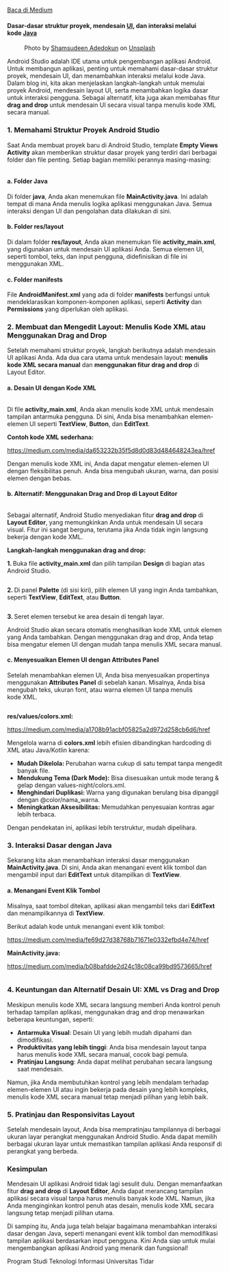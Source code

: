 <!--START_SECTION:medium-->
[Baca di Medium](https://medium.com/@dikaelsaputra/desain-ui-aplikasi-android-di-android-studio-9d8edc4abec5?source=rss-272e0aace4a6------2)

<h4>Dasar-dasar struktur proyek, mendesain <a href="https://medium.com/u/a72f6b8a499f">UI</a>, dan interaksi melalui kode <a href="https://medium.com/u/53a0e9120823">Java</a></h4><figure><img alt="" src="https://cdn-images-1.medium.com/max/1024/0*_nsZFw0H_SK1vo_b" /><figcaption>Photo by <a href="https://unsplash.com/@shams_ad?utm_source=medium&utm_medium=referral">Shamsudeen Adedokun</a> on <a href="https://unsplash.com?utm_source=medium&utm_medium=referral">Unsplash</a></figcaption></figure><p>Android Studio adalah IDE utama untuk pengembangan aplikasi Android. Untuk membangun aplikasi, penting untuk memahami dasar-dasar struktur proyek, mendesain UI, dan menambahkan interaksi melalui kode Java. Dalam blog ini, kita akan menjelaskan langkah-langkah untuk memulai proyek Android, mendesain layout UI, serta menambahkan logika dasar untuk interaksi pengguna. Sebagai alternatif, kita juga akan membahas fitur <strong>drag and drop</strong> untuk mendesain UI secara visual tanpa menulis kode XML secara manual.</p><h3>1. Memahami Struktur Proyek Android Studio</h3><p>Saat Anda membuat proyek baru di Android Studio, template <strong>Empty Views Activity</strong> akan memberikan struktur dasar proyek yang terdiri dari berbagai folder dan file penting. Setiap bagian memiliki perannya masing-masing:</p><figure><img alt="" src="https://cdn-images-1.medium.com/max/329/1*m4bDezmrkUclkCmpNvHiVw.png" /></figure><h4>a. Folder Java</h4><p>Di folder <strong>java</strong>, Anda akan menemukan file <strong>MainActivity.java</strong>. Ini adalah tempat di mana Anda menulis logika aplikasi menggunakan Java. Semua interaksi dengan UI dan pengolahan data dilakukan di sini.</p><h4>b. Folder res/layout</h4><p>Di dalam folder <strong>res/layout</strong>, Anda akan menemukan file <strong>activity_main.xml</strong>, yang digunakan untuk mendesain UI aplikasi Anda. Semua elemen UI, seperti tombol, teks, dan input pengguna, didefinisikan di file ini menggunakan XML.</p><h4>c. Folder manifests</h4><p>File <strong>AndroidManifest.xml</strong> yang ada di folder <strong>manifests</strong> berfungsi untuk mendeklarasikan komponen-komponen aplikasi, seperti <strong>Activity</strong> dan <strong>Permissions</strong> yang diperlukan oleh aplikasi.</p><h3>2. Membuat dan Mengedit Layout: Menulis Kode XML atau Menggunakan Drag and Drop</h3><p>Setelah memahami struktur proyek, langkah berikutnya adalah mendesain UI aplikasi Anda. Ada dua cara utama untuk mendesain layout: <strong>menulis kode XML secara manual</strong> dan <strong>menggunakan fitur drag and drop</strong> di Layout Editor.</p><h4>a. Desain UI dengan Kode XML</h4><figure><img alt="" src="https://cdn-images-1.medium.com/max/768/1*bFntWp4TvvR1LWa2SjbzmA.png" /></figure><p>Di file <strong>activity_main.xml</strong>, Anda akan menulis kode XML untuk mendesain tampilan antarmuka pengguna. Di sini, Anda bisa menambahkan elemen-elemen UI seperti <strong>TextView</strong>, <strong>Button</strong>, dan <strong>EditText</strong>.</p><p><strong>Contoh kode XML sederhana:</strong></p><a href="https://medium.com/media/da653232b35f5d8d0d83d484648243ea/href">https://medium.com/media/da653232b35f5d8d0d83d484648243ea/href</a><p>Dengan menulis kode XML ini, Anda dapat mengatur elemen-elemen UI dengan fleksibilitas penuh. Anda bisa mengubah ukuran, warna, dan posisi elemen dengan bebas.</p><h4>b. Alternatif: Menggunakan Drag and Drop di Layout Editor</h4><figure><img alt="" src="https://cdn-images-1.medium.com/max/990/1*S4m1GsNceHNvQiPuxWxuYQ.png" /></figure><p>Sebagai alternatif, Android Studio menyediakan fitur <strong>drag and drop</strong> di <strong>Layout Editor</strong>, yang memungkinkan Anda untuk mendesain UI secara visual. Fitur ini sangat berguna, terutama jika Anda tidak ingin langsung bekerja dengan kode XML.</p><p><strong>Langkah-langkah menggunakan drag and drop:</strong></p><p><strong>1. </strong>Buka file <strong>activity_main.xml</strong> dan pilih tampilan <strong>Design</strong> di bagian atas Android Studio.</p><figure><img alt="" src="https://cdn-images-1.medium.com/max/765/1*pbdzFcmqRq-cxNUCM0U_wA.png" /></figure><p><strong>2. </strong>Di panel <strong>Palette</strong> (di sisi kiri), pilih elemen UI yang ingin Anda tambahkan, seperti <strong>TextView</strong>, <strong>EditText</strong>, atau <strong>Button</strong>.</p><figure><img alt="" src="https://cdn-images-1.medium.com/max/768/1*WDekCpzezPX9_jPclhOHwQ.png" /></figure><p><strong>3. </strong>Seret elemen tersebut ke area desain di tengah layar.</p><p>Android Studio akan secara otomatis menghasilkan kode XML untuk elemen yang Anda tambahkan. Dengan menggunakan drag and drop, Anda tetap bisa mengatur elemen UI dengan mudah tanpa menulis XML secara manual.</p><h4>c. Menyesuaikan Elemen UI dengan Attributes Panel</h4><p>Setelah menambahkan elemen UI, Anda bisa menyesuaikan propertinya menggunakan <strong>Attributes Panel</strong> di sebelah kanan. Misalnya, Anda bisa mengubah teks, ukuran font, atau warna elemen UI tanpa menulis kode XML.</p><figure><img alt="" src="https://cdn-images-1.medium.com/max/768/1*X55fwLl1RONerBJmAEx0Kw.png" /></figure><p><strong>res/values/colors.xml:</strong></p><a href="https://medium.com/media/a1708b91acbf05825a2d972d258cb6d6/href">https://medium.com/media/a1708b91acbf05825a2d972d258cb6d6/href</a><p>Mengelola warna di <strong>colors.xml</strong> lebih efisien dibandingkan hardcoding di XML atau Java/Kotlin karena:</p><ul><li><strong>Mudah Dikelola: </strong>Perubahan warna cukup di satu tempat tanpa mengedit banyak file.</li><li><strong>Mendukung Tema (Dark Mode):</strong> Bisa disesuaikan untuk mode terang & gelap dengan values-night/colors.xml.</li><li><strong>Menghindari Duplikasi: </strong>Warna yang digunakan berulang bisa dipanggil dengan @color/nama_warna.</li><li><strong>Meningkatkan Aksesibilitas: </strong>Memudahkan penyesuaian kontras agar lebih terbaca.</li></ul><p>Dengan pendekatan ini, aplikasi lebih terstruktur, mudah dipelihara.</p><h3>3. Interaksi Dasar dengan Java</h3><p>Sekarang kita akan menambahkan interaksi dasar menggunakan <strong>MainActivity.java</strong>. Di sini, Anda akan menangani event klik tombol dan mengambil input dari <strong>EditText</strong> untuk ditampilkan di <strong>TextView</strong>.</p><h4>a. Menangani Event Klik Tombol</h4><p>Misalnya, saat tombol ditekan, aplikasi akan mengambil teks dari <strong>EditText</strong> dan menampilkannya di <strong>TextView</strong>.</p><p>Berikut adalah kode untuk menangani event klik tombol:</p><a href="https://medium.com/media/fe69d27d38768b71671e0332efbd4e74/href">https://medium.com/media/fe69d27d38768b71671e0332efbd4e74/href</a><p><strong>MainActivity.java:</strong></p><a href="https://medium.com/media/b08bafdde2d24c18c08ca99bd9573665/href">https://medium.com/media/b08bafdde2d24c18c08ca99bd9573665/href</a><figure><img alt="" src="https://cdn-images-1.medium.com/max/365/1*GPlsEAA4d8SnErF23CyT7w.png" /></figure><h3>4. Keuntungan dan Alternatif Desain UI: XML vs Drag and Drop</h3><p>Meskipun menulis kode XML secara langsung memberi Anda kontrol penuh terhadap tampilan aplikasi, menggunakan drag and drop menawarkan beberapa keuntungan, seperti:</p><ul><li><strong>Antarmuka Visual</strong>: Desain UI yang lebih mudah dipahami dan dimodifikasi.</li><li><strong>Produktivitas yang lebih tinggi</strong>: Anda bisa mendesain layout tanpa harus menulis kode XML secara manual, cocok bagi pemula.</li><li><strong>Pratinjau Langsung</strong>: Anda dapat melihat perubahan secara langsung saat mendesain.</li></ul><p>Namun, jika Anda membutuhkan kontrol yang lebih mendalam terhadap elemen-elemen UI atau ingin bekerja pada desain yang lebih kompleks, menulis kode XML secara manual tetap menjadi pilihan yang lebih baik.</p><h3>5. Pratinjau dan Responsivitas Layout</h3><p>Setelah mendesain layout, Anda bisa mempratinjau tampilannya di berbagai ukuran layar perangkat menggunakan Android Studio. Anda dapat memilih berbagai ukuran layar untuk memastikan tampilan aplikasi Anda responsif di perangkat yang berbeda.</p><h3>Kesimpulan</h3><p>Mendesain UI aplikasi Android tidak lagi sesulit dulu. Dengan memanfaatkan fitur <strong>drag and drop</strong> di <strong>Layout Editor</strong>, Anda dapat merancang tampilan aplikasi secara visual tanpa harus menulis banyak kode XML. Namun, jika Anda menginginkan kontrol penuh atas desain, menulis kode XML secara langsung tetap menjadi pilihan utama.</p><p>Di samping itu, Anda juga telah belajar bagaimana menambahkan interaksi dasar dengan Java, seperti menangani event klik tombol dan memodifikasi tampilan aplikasi berdasarkan input pengguna. Kini Anda siap untuk mulai mengembangkan aplikasi Android yang menarik dan fungsional!</p><p>Program Studi Teknologi Informasi Universitas Tidar</p><img alt="" height="1" src="https://medium.com/_/stat?event=post.clientViewed&referrerSource=full_rss&postId=9d8edc4abec5" width="1" />
<!--END_SECTION:medium-->
